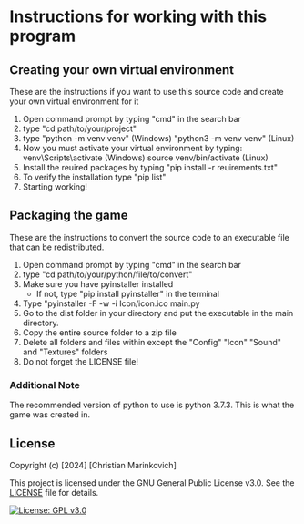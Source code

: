# Instructions for working with this program

## Creating your own virtual environment

These are the instructions if you want to use this source code and create your own virtual environment for it

1. Open command prompt by typing "cmd" in the search bar
2. type "cd path/to/your/project"
3. type "python -m venv venv" (Windows) "python3 -m venv venv" (Linux)
4. Now you must activate your virtual environment by typing: venv\Scripts\activate (Windows) source venv/bin/activate (Linux)
5. Install the reuired packages by typing "pip install -r reuirements.txt"
6. To verify the installation type "pip list"
7. Starting working!

## Packaging the game

These are the instructions to convert the source code to an executable file that can be redistributed. 

1. Open command prompt by typing "cmd" in the search bar
2. type "cd path/to/your/python/file/to/convert"
3. Make sure you have pyinstaller installed
    - If not, type "pip install pyinstaller" in the terminal
4. Type "pyinstaller -F -w -i Icon/icon.ico main.py
5. Go to the dist folder in your directory and put the executable in the main directory.
5. Copy the entire source folder to a zip file
6. Delete all folders and files within except the "Config" "Icon" "Sound" and "Textures" folders
7. Do not forget the LICENSE file!

### Additional Note

The recommended version of python to use is python 3.7.3. This is what the game was created in.

## License

Copyright (c) [2024] [Christian Marinkovich]

This project is licensed under the GNU General Public License v3.0. See the [LICENSE](./LICENSE) file for details.

[![License: GPL v3.0](https://img.shields.io/badge/License-GPL%20v3.0-blue.svg)](https://www.gnu.org/licenses/gpl-3.0)
